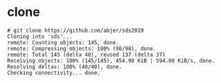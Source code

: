 # clone
    # git clone https://github.com/abjer/sds2019
    Cloning into 'sds'...
    remote: Counting objects: 145, done.
    remote: Compressing objects: 100% (98/98), done.
    remote: Total 145 (delta 40), reused 137 (delta 37)
    Receiving objects: 100% (145/145), 454.90 KiB | 594.00 KiB/s, done.
    Resolving deltas: 100% (40/40), done.
    Checking connectivity... done.
